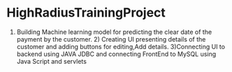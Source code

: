 # HighRadiusTrainingProject
1) Building Machine learning model for predicting the clear date of the payment by the customer.  2) Creating UI presenting details of the customer and adding buttons for editing,Add details.  3)Connecting UI to backend using JAVA JDBC and connecting FrontEnd to MySQL using Java Script and servlets

